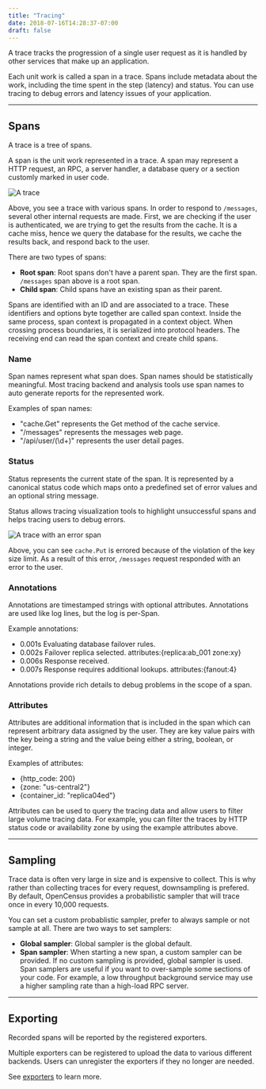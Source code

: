 ```yaml
---
title: "Tracing"
date: 2018-07-16T14:28:37-07:00
draft: false
---
```



A trace tracks the progression of a single user request
as it is handled by other services that make up an application.

Each unit work is called a span in a trace. Spans include metadata about the work,
including the time spent in the step (latency) and status.
You can use tracing to debug errors and
latency issues of your application.  

---

## Spans

A trace is a tree of spans.

A span is the unit work represented in a trace. A span may
represent a HTTP request, an RPC, a server handler,
a database query or a section customly marked in user code.

![A trace](https://opencensus.io/img/trace-trace.png)

Above, you see a trace with various spans. In order to respond
to `/messages`, several other internal requests are made. First,
we are checking if the user is authenticated, we are trying to
get the results from the cache. It is a cache miss, hence we
query the database for the results, we cache the results back,
and respond back to the user.

There are two types of spans:

* **Root span**: Root spans don't have a parent span. They are the
  first span. `/messages` span above is a root span.
* **Child span**: Child spans have an existing span as their parent.


Spans are identified with an ID and are associated to a trace.
These identifiers and options byte together are called span context.
Inside the same process, span context is propagated in a context
object. When crossing process boundaries, it is serialized into
protocol headers. The receiving end can read the span context
and create child spans.

### Name

Span names represent what span does. Span names should
be statistically meaningful. Most tracing backend and analysis
tools use span names to auto generate reports for the
represented work.

Examples of span names:

* "cache.Get" represents the Get method of the cache service.
* "/messages" represents the messages web page.
* "/api/user/(\\d+)" represents the user detail pages.

### Status

Status represents the current state of the span.
It is represented by a canonical status code which maps onto a
predefined set of error values and an optional string message.

Status allows tracing visualization tools to highlight
unsuccessful spans and helps tracing users to debug errors.

![A trace with an error span](https://opencensus.io/img/trace-errorspan.png)

Above, you can see `cache.Put` is errored because of the
violation of the key size limit. As a result of this error,
 `/messages` request responded with an error to the user.

### Annotations

Annotations are timestamped strings with optional attributes.
Annotations are used like log lines, but the log is per-Span.  

Example annotations:  

* 0.001s Evaluating database failover rules.
* 0.002s Failover replica selected. attributes:{replica:ab_001 zone:xy}
* 0.006s Response received.
* 0.007s Response requires additional lookups. attributes:{fanout:4}

Annotations provide rich details to debug problems in the scope of a span.

### Attributes

Attributes are additional information that is included in the
span which can represent arbitrary data assigned by the user.
They are key value pairs with the key being a string and the
value being either a string, boolean, or integer.  

Examples of attributes:

* {http_code: 200}
* {zone: "us-central2"}
* {container_id: "replica04ed"}

Attributes can be used to query the tracing data and allow
users to filter large volume tracing data. For example, you can
filter the traces by HTTP status code or availability zone by
using the example attributes above.

---

## Sampling

Trace data is often very large in size and is expensive to collect.
This is why rather than collecting traces for every request, downsampling
is prefered. By default, OpenCensus provides a probabilistic sampler that
will trace once in every 10,000 requests.

You can set a custom probablistic sampler, prefer to always sample or
not sample at all.
There are two ways to set samplers:

* **Global sampler**: Global sampler is the global default.
* **Span sampler**: When starting a new span, a custom
  sampler can be provided. If no custom sampling is
  provided, global sampler is used. Span samplers are
  useful if you want to over-sample some sections of your
  code. For example, a low throughput background service
  may use a higher sampling rate than a high-load RPC
  server.

---

## Exporting

Recorded spans will be reported by the registered exporters.

Multiple exporters can be registered to upload the data to
various different backends. Users can unregister the exporters
if they no longer are needed.

See [exporters](/introduction/core-concepts/exporters) to learn more.
